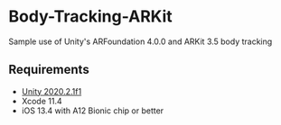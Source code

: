 # Body-Tracking-ARKit
Sample use of Unity's ARFoundation 4.0.0 and ARKit 3.5 body tracking

## Requirements ##
* [Unity 2020.2.1f1](https://unity.com/releases/2020-2)
* Xcode 11.4
* iOS 13.4 with A12 Bionic chip or better
